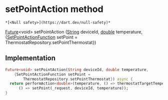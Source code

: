 


# setPointAction method




    *[<Null safety>](https://dart.dev/null-safety)*




[Future](https://api.flutter.dev/flutter/dart-async/Future-class.html)&lt;void> setPointAction
([String](https://api.flutter.dev/flutter/dart-core/String-class.html) deviceId, [double](https://api.flutter.dev/flutter/dart-core/double-class.html) temperature, {[SetPointActionFunction](../../providers_thermostat_provider/SetPointActionFunction.md) setPoint = ThermostatRepository.setPointThermostat})








## Implementation

```dart
Future<void> setPointAction(String deviceId, double temperature,
    {SetPointActionFunction setPoint =
        ThermostatRepository.setPointThermostat}) async {
  return performAction<double>(temperature, () => thermostatTargetTemperature,
      () => setPoint(_request, deviceId, temperature));
}
```







